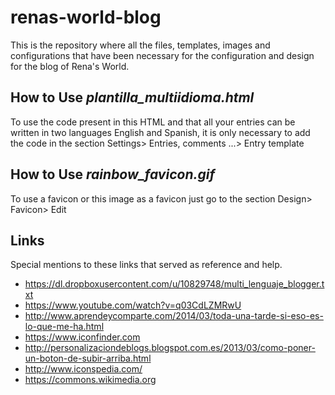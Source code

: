 # renas-world-blog


This is the repository where all the files, templates, images and configurations that have been necessary for the configuration and design for the blog of Rena's World.

## How to Use *plantilla_multiidioma.html*

To use the code present in this HTML and that all your entries can be written in two languages English and Spanish, it is only necessary to add the code in the section Settings> Entries, comments ...> Entry template

## How to Use *rainbow_favicon.gif*

To use a favicon or this image as a favicon just go to the section Design> Favicon> Edit

## Links

Special mentions to these links that served as reference and help.
* https://dl.dropboxusercontent.com/u/10829748/multi_lenguaje_blogger.txt
* https://www.youtube.com/watch?v=q03CdLZMRwU
* http://www.aprendeycomparte.com/2014/03/toda-una-tarde-si-eso-es-lo-que-me-ha.html
* https://www.iconfinder.com
* http://personalizaciondeblogs.blogspot.com.es/2013/03/como-poner-un-boton-de-subir-arriba.html
* http://www.iconspedia.com/
* https://commons.wikimedia.org

